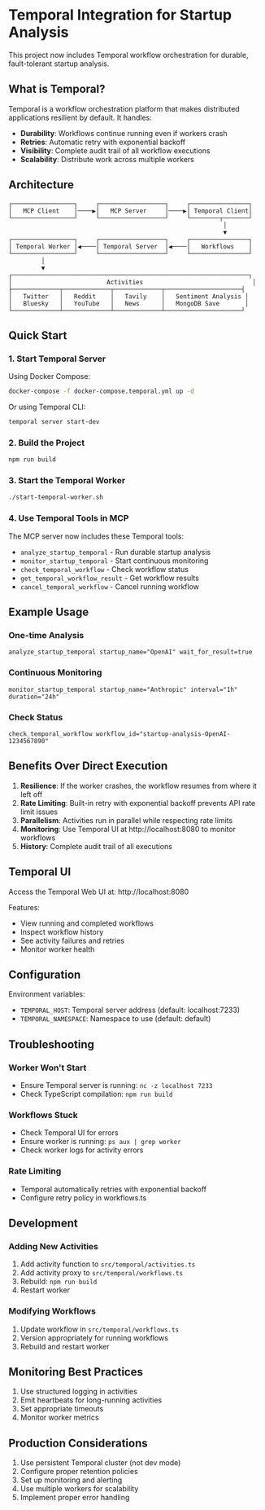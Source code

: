 # Temporal Integration for Startup Analysis

This project now includes Temporal workflow orchestration for durable, fault-tolerant startup analysis.

## What is Temporal?

Temporal is a workflow orchestration platform that makes distributed applications resilient by default. It handles:
- **Durability**: Workflows continue running even if workers crash
- **Retries**: Automatic retry with exponential backoff
- **Visibility**: Complete audit trail of all workflow executions
- **Scalability**: Distribute work across multiple workers

## Architecture

```
┌─────────────────┐     ┌──────────────────┐     ┌────────────────┐
│   MCP Client    │────▶│   MCP Server     │────▶│ Temporal Client│
└─────────────────┘     └──────────────────┘     └────────┬───────┘
                                                           │
                                                           ▼
┌─────────────────┐     ┌──────────────────┐     ┌────────────────┐
│ Temporal Worker │◀────│ Temporal Server  │◀────│   Workflows    │
└─────────────────┘     └──────────────────┘     └────────────────┘
         │
         ▼
┌─────────────────────────────────────────────────────────────────┐
│                          Activities                              │
├─────────────┬─────────────┬─────────────┬─────────────────────┤
│   Twitter   │   Reddit    │   Tavily    │   Sentiment Analysis │
│   Bluesky   │   YouTube   │   News      │   MongoDB Save       │
└─────────────┴─────────────┴─────────────┴─────────────────────┘
```

## Quick Start

### 1. Start Temporal Server

Using Docker Compose:
```bash
docker-compose -f docker-compose.temporal.yml up -d
```

Or using Temporal CLI:
```bash
temporal server start-dev
```

### 2. Build the Project

```bash
npm run build
```

### 3. Start the Temporal Worker

```bash
./start-temporal-worker.sh
```

### 4. Use Temporal Tools in MCP

The MCP server now includes these Temporal tools:

- `analyze_startup_temporal` - Run durable startup analysis
- `monitor_startup_temporal` - Start continuous monitoring
- `check_temporal_workflow` - Check workflow status
- `get_temporal_workflow_result` - Get workflow results
- `cancel_temporal_workflow` - Cancel running workflow

## Example Usage

### One-time Analysis
```
analyze_startup_temporal startup_name="OpenAI" wait_for_result=true
```

### Continuous Monitoring
```
monitor_startup_temporal startup_name="Anthropic" interval="1h" duration="24h"
```

### Check Status
```
check_temporal_workflow workflow_id="startup-analysis-OpenAI-1234567890"
```

## Benefits Over Direct Execution

1. **Resilience**: If the worker crashes, the workflow resumes from where it left off
2. **Rate Limiting**: Built-in retry with exponential backoff prevents API rate limit issues
3. **Parallelism**: Activities run in parallel while respecting rate limits
4. **Monitoring**: Use Temporal UI at http://localhost:8080 to monitor workflows
5. **History**: Complete audit trail of all executions

## Temporal UI

Access the Temporal Web UI at: http://localhost:8080

Features:
- View running and completed workflows
- Inspect workflow history
- See activity failures and retries
- Monitor worker health

## Configuration

Environment variables:
- `TEMPORAL_HOST`: Temporal server address (default: localhost:7233)
- `TEMPORAL_NAMESPACE`: Namespace to use (default: default)

## Troubleshooting

### Worker Won't Start
- Ensure Temporal server is running: `nc -z localhost 7233`
- Check TypeScript compilation: `npm run build`

### Workflows Stuck
- Check Temporal UI for errors
- Ensure worker is running: `ps aux | grep worker`
- Check worker logs for activity errors

### Rate Limiting
- Temporal automatically retries with exponential backoff
- Configure retry policy in workflows.ts

## Development

### Adding New Activities

1. Add activity function to `src/temporal/activities.ts`
2. Add activity proxy to `src/temporal/workflows.ts`
3. Rebuild: `npm run build`
4. Restart worker

### Modifying Workflows

1. Update workflow in `src/temporal/workflows.ts`
2. Version appropriately for running workflows
3. Rebuild and restart worker

## Monitoring Best Practices

1. Use structured logging in activities
2. Emit heartbeats for long-running activities
3. Set appropriate timeouts
4. Monitor worker metrics

## Production Considerations

1. Use persistent Temporal cluster (not dev mode)
2. Configure proper retention policies
3. Set up monitoring and alerting
4. Use multiple workers for scalability
5. Implement proper error handling